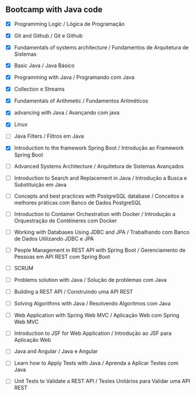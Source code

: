 ## Bootcamp with Java code

- [x] Programming Logic / Lógica de Programação  
- [x] Git and Github / Git e Github
- [x] Fundamentals of systems architecture / Fundamentos de Arquitetura de Sistemas
- [x] Basic Java / Java Básico
- [x] Programming with Java / Programando com Java
- [x] Collection e Streams
- [x] Fundamentals of Arithmetic / Fundamentos Aritméticos 
- [x] advancing with Java / Avançando com java
- [x] Linux
- [ ] Java Filters / Filtros em Java
- [x] Introduction to the framework Spring Boot / Introdução ao Framework Spring Boot
- [ ] Advanced Systems Architecture / Arquitetura de Sistemas Avançados
- [ ] Introduction to Search and Replacement in Java / Introdução a Busca e Substituição em Java
- [ ] Concepts and best practices with PostgreSQL database / Conceitos e melhores práticas com Banco de Dados PostgreSQL
- [ ] Introduction to Container Orchestration with Docker / Introdução a Orquestração de Contêineres com Docker
- [ ] Working with Databases Using JDBC and JPA / Trabalhando com Banco de Dados Utilizando JDBC e JPA
- [ ] People Management in REST API with Spring Boot / Gerenciamento de Pessoas em API REST com Spring Boot
- [ ] SCRUM
- [ ] Problems solution with Java / Solução de problemas com Java
- [ ] Building a REST API / Construindo uma API REST
- [ ] Solving Algorithms with Java / Resolvendo Algoritmos com Java
- [ ] Web Application with Spring Web MVC / Aplicação Web com Spring Web MVC
- [ ] Introduction to JSF for Web Application / Introdução ao JSF para Aplicação Web
- [ ] Java and Angular / Java e Angular
- [ ] Learn how to Apply Tests with Java / Aprenda a Aplicar Testes com Java
- [ ] Unit Tests to Validate a REST API / Testes Unitários para Validar uma API REST


